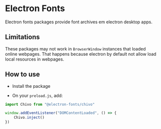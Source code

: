 # Electron Fonts

Electron fonts packages provide font archives em electron desktop apps.

## Limitations

These packages may not work in `BrowserWindow` instances that loaded online webpages. That happens because electron by default not allow load local resources in webpages.

## How to use

* Install the package

* On your `preload.js`, add:

```ts
import Chivo from "@electron-fonts/chivo"

window.addEventListener("DOMContentLoaded", () => {
    Chivo.inject()
})
```
